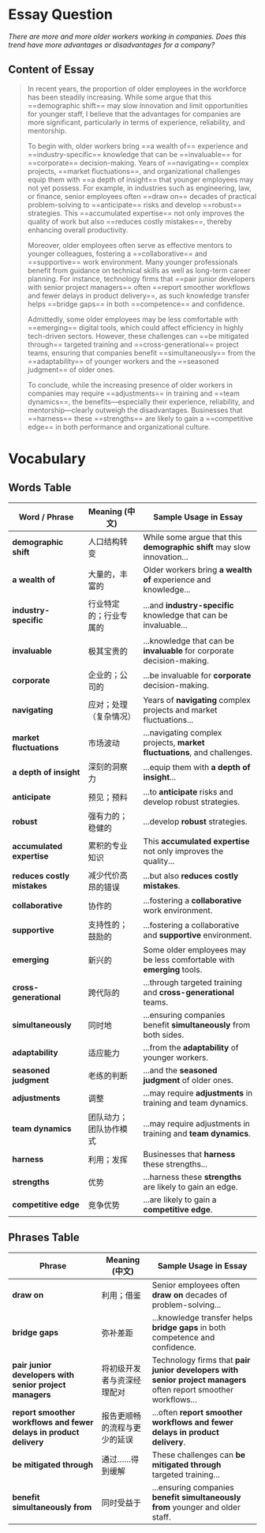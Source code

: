 # Essay Question

*There are more and more older workers working in companies. Does this trend have more advantages or disadvantages for a company?*

## Content of Essay

> In recent years, the proportion of older employees in the workforce has been steadily increasing. While some argue that this ==demographic shift== may slow innovation and limit opportunities for younger staff, I believe that the advantages for companies are more significant, particularly in terms of experience, reliability, and mentorship.
>
> To begin with, older workers bring ==a wealth of== experience and ==industry-specific== knowledge that can be ==invaluable== for ==corporate== decision-making. Years of ==navigating== complex projects, ==market fluctuations==, and organizational challenges equip them with ==a depth of insight== that younger employees may not yet possess. For example, in industries such as engineering, law, or finance, senior employees often ==draw on== decades of practical problem-solving to ==anticipate== risks and develop ==robust== strategies. This ==accumulated expertise== not only improves the quality of work but also ==reduces costly mistakes==, thereby enhancing overall productivity.
>
> Moreover, older employees often serve as effective mentors to younger colleagues, fostering a ==collaborative== and ==supportive== work environment. Many younger professionals benefit from guidance on technical skills as well as long-term career planning. For instance, technology firms that ==pair junior developers with senior project managers== often ==report smoother workflows and fewer delays in product delivery==, as such knowledge transfer helps ==bridge gaps== in both ==competence== and confidence.
>
> Admittedly, some older employees may be less comfortable with ==emerging== digital tools, which could affect efficiency in highly tech-driven sectors. However, these challenges can ==be mitigated through== targeted training and ==cross-generational== project teams, ensuring that companies benefit ==simultaneously== from the ==adaptability== of younger workers and the ==seasoned judgment== of older ones.
>
> To conclude, while the increasing presence of older workers in companies may require ==adjustments== in training and ==team dynamics==, the benefits—especially their experience, reliability, and mentorship—clearly outweigh the disadvantages. Businesses that ==harness== these ==strengths== are likely to gain a ==competitive edge== in both performance and organizational culture.

# Vocabulary

## Words Table

| Word / Phrase               | Meaning (中文)         | Sample Usage in Essay                                        |
| --------------------------- | ---------------------- | ------------------------------------------------------------ |
| **demographic shift**       | 人口结构转变           | While some argue that this **demographic shift** may slow innovation... |
| **a wealth of**             | 大量的，丰富的         | Older workers bring **a wealth of** experience and knowledge... |
| **industry-specific**       | 行业特定的；行业专属的 | ...and **industry-specific** knowledge that can be invaluable... |
| **invaluable**              | 极其宝贵的             | ...knowledge that can be **invaluable** for corporate decision-making. |
| **corporate**               | 企业的；公司的         | ...be invaluable for **corporate** decision-making.          |
| **navigating**              | 应对；处理（复杂情况） | Years of **navigating** complex projects and market fluctuations... |
| **market fluctuations**     | 市场波动               | ...navigating complex projects, **market fluctuations**, and challenges. |
| **a depth of insight**      | 深刻的洞察力           | ...equip them with **a depth of insight**...                 |
| **anticipate**              | 预见；预料             | ...to **anticipate** risks and develop robust strategies.    |
| **robust**                  | 强有力的；稳健的       | ...develop **robust** strategies.                            |
| **accumulated expertise**   | 累积的专业知识         | This **accumulated expertise** not only improves the quality... |
| **reduces costly mistakes** | 减少代价高昂的错误     | ...but also **reduces costly mistakes**.                     |
| **collaborative**           | 协作的                 | ...fostering a **collaborative** work environment.           |
| **supportive**              | 支持性的；鼓励的       | ...fostering a collaborative and **supportive** environment. |
| **emerging**                | 新兴的                 | Some older employees may be less comfortable with **emerging** tools. |
| **cross-generational**      | 跨代际的               | ...through targeted training and **cross-generational** teams. |
| **simultaneously**          | 同时地                 | ...ensuring companies benefit **simultaneously** from both sides. |
| **adaptability**            | 适应能力               | ...from the **adaptability** of younger workers.             |
| **seasoned judgment**       | 老练的判断             | ...and the **seasoned judgment** of older ones.              |
| **adjustments**             | 调整                   | ...may require **adjustments** in training and team dynamics. |
| **team dynamics**           | 团队动力；团队协作模式 | ...may require adjustments in training and **team dynamics**. |
| **harness**                 | 利用；发挥             | Businesses that **harness** these strengths...               |
| **strengths**               | 优势                   | ...harness these **strengths** are likely to gain an edge.   |
| **competitive edge**        | 竞争优势               | ...are likely to gain a **competitive edge**.                |

## Phrases Table

| Phrase                                                       | Meaning (中文)               | Sample Usage in Essay                                        |
| ------------------------------------------------------------ | ---------------------------- | ------------------------------------------------------------ |
| **draw on**                                                  | 利用；借鉴                   | Senior employees often **draw on** decades of problem-solving... |
| **bridge gaps**                                              | 弥补差距                     | ...knowledge transfer helps **bridge gaps** in both competence and confidence. |
| **pair junior developers with senior project managers**      | 将初级开发者与资深经理配对   | Technology firms that **pair junior developers with senior project managers** often report smoother workflows... |
| **report smoother workflows and fewer delays in product delivery** | 报告更顺畅的流程与更少的延误 | ...often **report smoother workflows and fewer delays in product delivery**. |
| **be mitigated through**                                     | 通过……得到缓解               | These challenges can **be mitigated through** targeted training... |
| **benefit simultaneously from**                              | 同时受益于                   | ...ensuring companies **benefit simultaneously from** younger and older staff. |
